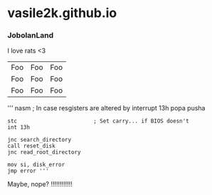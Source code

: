 # vasile2k.github.io
### JobolanLand
I love rats <3

<table>
    <tr>
        <td>Foo</td>
        <td>Foo</td>
        <td>Foo</td>
    </tr>
    <tr>
        <td>Foo</td>
        <td>Foo</td>
        <td>Foo</td>
    </tr>
    <tr>
        <td>Foo</td>
        <td>Foo</td>
        <td>Foo</td>
    </tr>
</table>

''' nasm ; In case resgisters are altered by interrupt 13h
	popa
	pusha

	stc                        ; Set carry... if BIOS doesn't
	int 13h

	jnc search_directory
	call reset_disk
	jnc read_root_directory

	mov si, disk_error
	jmp error '''

Maybe, nope?
!!!!!!!!!!!!
